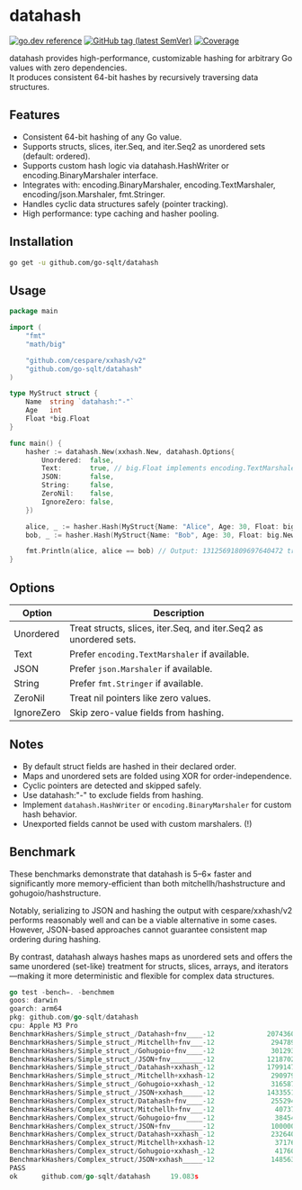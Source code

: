 # datahash

[![go.dev reference](https://img.shields.io/badge/go.dev-reference-007d9c?logo=go&logoColor=white)](https://pkg.go.dev/github.com/go-sqlt/datahash)
[![GitHub tag (latest SemVer)](https://img.shields.io/github/tag/go-sqlt/datahash.svg?style=social)](https://github.com/go-sqlt/datahash/tags)
[![Coverage](https://img.shields.io/badge/Coverage-73.8%25-brightgreen)](https://github.com/go-sqlt/datahash/actions)

datahash provides high-performance, customizable hashing for arbitrary Go values with zero dependencies.  
It produces consistent 64-bit hashes by recursively traversing data structures.

## Features

- Consistent 64-bit hashing of any Go value.
- Supports structs, slices, iter.Seq, and iter.Seq2 as unordered sets (default: ordered).
- Supports custom hash logic via datahash.HashWriter or encoding.BinaryMarshaler interface.
- Integrates with: encoding.BinaryMarshaler, encoding.TextMarshaler, encoding/json.Marshaler, fmt.Stringer.
- Handles cyclic data structures safely (pointer tracking).
- High performance: type caching and hasher pooling.

## Installation

```bash
go get -u github.com/go-sqlt/datahash
```

## Usage

```go
package main

import (
	"fmt"
	"math/big"

	"github.com/cespare/xxhash/v2"
	"github.com/go-sqlt/datahash"
)

type MyStruct struct {
	Name  string `datahash:"-"`
	Age   int
	Float *big.Float
}

func main() {
	hasher := datahash.New(xxhash.New, datahash.Options{
		Unordered:  false,
		Text:       true, // big.Float implements encoding.TextMarshaler
		JSON:       false,
		String:     false,
		ZeroNil:    false,
		IgnoreZero: false,
	})

	alice, _ := hasher.Hash(MyStruct{Name: "Alice", Age: 30, Float: big.NewFloat(1.23)})
	bob, _ := hasher.Hash(MyStruct{Name: "Bob", Age: 30, Float: big.NewFloat(1.23)})

	fmt.Println(alice, alice == bob) // Output: 13125691809697640472 true
}
```

## Options

| Option     | Description |
|------------|-------------|
| Unordered  | Treat structs, slices, iter.Seq, and iter.Seq2 as unordered sets. |
| Text       | Prefer `encoding.TextMarshaler` if available. |
| JSON       | Prefer `json.Marshaler` if available. |
| String     | Prefer `fmt.Stringer` if available. |
| ZeroNil    | Treat nil pointers like zero values. |
| IgnoreZero | Skip zero-value fields from hashing. |

## Notes

- By default struct fields are hashed in their declared order.
- Maps and unordered sets are folded using XOR for order-independence.
- Cyclic pointers are detected and skipped safely.
- Use datahash:"-" to exclude fields from hashing.
- Implement `datahash.HashWriter` or `encoding.BinaryMarshaler` for custom hash behavior.
- Unexported fields cannot be used with custom marshalers. (!)

## Benchmark

These benchmarks demonstrate that datahash is 5–6× faster and significantly more memory-efficient than both 
mitchellh/hashstructure and gohugoio/hashstructure.

Notably, serializing to JSON and hashing the output with cespare/xxhash/v2 performs reasonably well and can 
be a viable alternative in some cases. However, JSON-based approaches cannot guarantee consistent map ordering during hashing.

By contrast, datahash always hashes maps as unordered sets and offers the same unordered (set-like) treatment 
for structs, slices, arrays, and iterators—making it more deterministic and flexible for complex data structures.

```go
go test -bench=. -benchmem               
goos: darwin
goarch: arm64
pkg: github.com/go-sqlt/datahash
cpu: Apple M3 Pro
BenchmarkHashers/Simple_struct_/Datahash+fnv____-12             20743609                57.63 ns/op            0 B/op          0 allocs/op
BenchmarkHashers/Simple_struct_/Mitchellh+fnv___-12              2947899               393.8 ns/op           248 B/op         17 allocs/op
BenchmarkHashers/Simple_struct_/Gohugoio+fnv____-12              3012933               397.6 ns/op           248 B/op         17 allocs/op
BenchmarkHashers/Simple_struct_/JSON+fnv________-12             12187029                96.18 ns/op           32 B/op          1 allocs/op
BenchmarkHashers/Simple_struct_/Datahash+xxhash_-12             17991476                65.04 ns/op            0 B/op          0 allocs/op
BenchmarkHashers/Simple_struct_/Mitchellh+xxhash-12              2909797               409.8 ns/op           320 B/op         17 allocs/op
BenchmarkHashers/Simple_struct_/Gohugoio+xxhash_-12              3165878               378.1 ns/op           280 B/op         13 allocs/op
BenchmarkHashers/Simple_struct_/JSON+xxhash_____-12             14335510                83.70 ns/op           32 B/op          1 allocs/op
BenchmarkHashers/Complex_struct/Datahash+fnv____-12              2552940               469.6 ns/op           112 B/op          3 allocs/op
BenchmarkHashers/Complex_struct/Mitchellh+fnv___-12               407378              2917 ns/op            1824 B/op        116 allocs/op
BenchmarkHashers/Complex_struct/Gohugoio+fnv____-12               384549              3049 ns/op            1816 B/op        115 allocs/op
BenchmarkHashers/Complex_struct/JSON+fnv________-12              1000000              1117 ns/op             402 B/op          4 allocs/op
BenchmarkHashers/Complex_struct/Datahash+xxhash_-12              2326400               510.9 ns/op           112 B/op          3 allocs/op
BenchmarkHashers/Complex_struct/Mitchellh+xxhash-12               371761              3171 ns/op            1896 B/op        116 allocs/op
BenchmarkHashers/Complex_struct/Gohugoio+xxhash_-12               417607              2821 ns/op            1632 B/op         87 allocs/op
BenchmarkHashers/Complex_struct/JSON+xxhash_____-12              1485633               809.5 ns/op           402 B/op          4 allocs/op
PASS
ok      github.com/go-sqlt/datahash     19.083s
```
